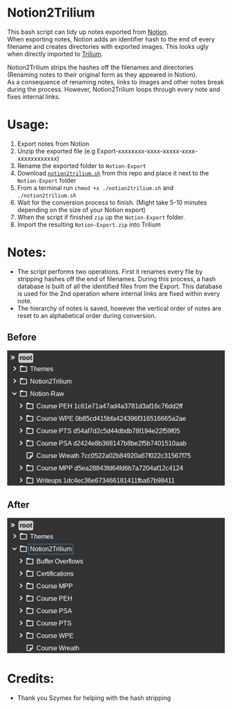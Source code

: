 # Notion2Trilium
This bash script can tidy up notes exported from [Notion](https://www.notion.so/).<br>
When exporting notes, Notion adds an identifier hash to the end of every filename and creates directories with exported images. This looks ugly when directly imported to [Trilium](https://github.com/zadam/trilium). 

Notion2Trilium strips the hashes off the filenames and directories (Renaming notes to their original form as they appeared in Notion).<br>
As a consequence of renaming notes, links to images and other notes break during the process. However, Notion2Trilium loops through every note and fixes internal links.

# Usage:

1. Export notes from Notion
2. Unzip the exported file (e.g Export-xxxxxxxx-xxxx-xxxxx-xxxx-xxxxxxxxxxxx)
3. Rename the exported folder to `Notion-Export`
4. Download [`notion2trilium.sh`](https://github.com/TuxTheXplorer/Notion2Trilium/blob/main/notion2trilium.sh) from this repo and place it next to the `Notion-Export` folder
5. From a terminal run `chmod +x ./notion2trilium.sh` and `./notion2trilium.sh`
6. Wait for the conversion process to finish. (Might take 5-10 minutes depending on the size of your Notion export)
7. When the script if finished `zip` up the `Notion-Export` folder.
8. Import the resulting `Notion-Export.zip` into Trilium


# Notes:
- The script performs two operations. First it renames every file by stripping hashes off the end of filenames. During this process, a hash database is built of all the identified files from the Export. This database is used for the 2nd operation where internal links are fixed within every note.
- The hierarchy of notes is saved, however the vertical order of notes are reset to an alphabetical order during conversion.

## Before
![Before](notion_raw.png)

## After
![After](notion2trilium.png)

# Credits:
- Thank you Szymex for helping with the hash stripping
